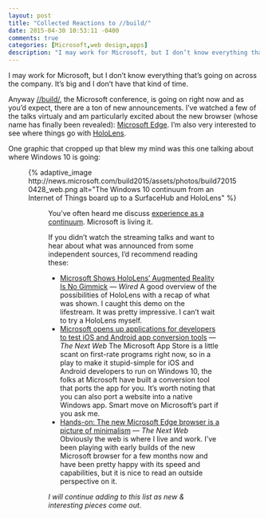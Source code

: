 ```yaml
---
layout: post
title: "Collected Reactions to //build/"
date: 2015-04-30 10:53:11 -0400
comments: true
categories: [Microsoft,web design,apps]
description: "I may work for Microsoft, but I don’t know everything that’s going on across the company. It’s big and I don’t have that kind of time."
---
```


I may work for Microsoft, but I don’t know everything that’s going on across the company. It’s big and I don’t have that kind of time.

<!-- more -->

Anyway [//build/](http://aka.ms/ktlsyd), the Microsoft conference, is going on right now and as you’d expect, there are a ton of new announcements. I’ve watched a few of the talks virtualy and am particularly excited about the new browser (whose name has finally been revealed): [Microsoft Edge](https://www.microsoft.com/en-us/windows/browser-for-doing). I’m also very interested to see where things go with [HoloLens](https://www.microsoft.com/microsoft-hololens/en-us).

One graphic that cropped up that blew my mind was this one talking about where Windows 10 is going:

<figure id="fig-2015-04-30-01" class="media-container">
	{% adaptive_image http://news.microsoft.com/build2015/assets/photos/build720150428_web.png alt="The Windows 10 continuum from an Internet of Things board up to a SurfaceHub and HoloLens" %}
<figure>

You’ve often heard me discuss [experience as a continuum](http://adaptivewebdesign.info/1st-edition/chapter-1.html). Microsoft is living it.

If you didn’t watch the streaming talks and want to hear about what was announced from some independent sources, I’d recommend reading these:

* [Microsoft Shows HoloLens’ Augmented Reality Is No Gimmick](http://www.wired.com/2015/04/microsoft-build-hololens/) — <cite>Wired</cite>
A good overview of the possibilities of HoloLens with a recap of what was shown. I caught this demo on the lifestream. It was pretty impressive. I can’t wait to try a HoloLens myself.
* [Microsoft opens up applications for developers to test iOS and Android app conversion tools](http://thenextweb.com/microsoft/2015/04/30/microsoft-opens-up-applications-for-developers-to-test-ios-and-android-app-conversion-tools/) — <cite>The Next Web</cite>
The Microsoft App Store is a little scant on first-rate programs right now, so in a play to make it stupid-simple for iOS and Android developers to run on Windows 10, the folks at Microsoft have built a conversion tool that ports the app for you. It’s worth noting that you can also port a website into a native Windows app. Smart move on Microsoft’s part if you ask me.
* [Hands-on: The new Microsoft Edge browser is a picture of minimalism](http://thenextweb.com/microsoft/2015/04/30/hands-on-with-the-new-minimalist-microsoft-edge-browser/) — <cite>The Next Web</cite>
Obviously the web is where I live and work. I’ve been playing with early builds of the new Microsoft browser for a few months now and have been pretty happy with its speed and capabilities, but it is nice to read an outside perspective on it.

*I will continue adding to this list as new & interesting pieces come out*.